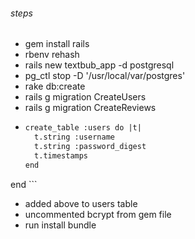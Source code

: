 ###### steps
- gem install rails
- rbenv rehash
- rails new textbub_app -d postgresql
- pg_ctl stop  -D '/usr/local/var/postgres'
- rake db:create
- rails g migration CreateUsers
- rails g migration CreateReviews
- ```def change
  create_table :users do |t|
    t.string :username
    t.string :password_digest
    t.timestamps
  end
end ```
- added above to users table
- uncommented bcrypt from gem file
- run install bundle
